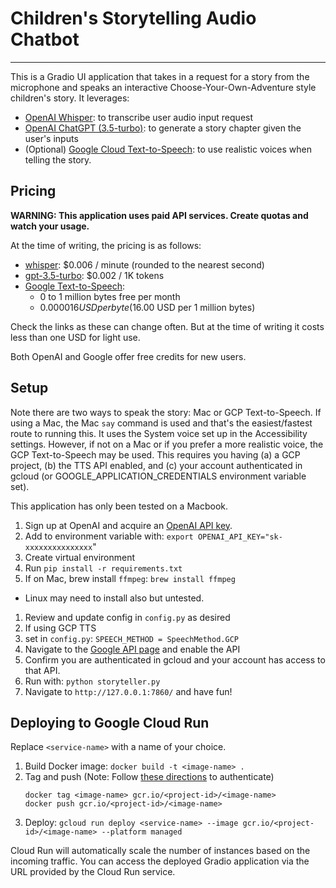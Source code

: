 # Children's Storytelling Audio Chatbot

---

This is a Gradio UI application that takes in a request for a story from the microphone
and speaks an interactive Choose-Your-Own-Adventure style children's story. It leverages:

- [OpenAI Whisper](https://openai.com/research/whisper): to transcribe user audio input request
- [OpenAI ChatGPT (3.5-turbo)](https://platform.openai.com/docs/models/gpt-3-5):
  to generate a story chapter given the user's inputs
- (Optional) [Google Cloud Text-to-Speech](https://cloud.google.com/text-to-speech/):
  to use realistic voices when telling the story.

## Pricing

**WARNING: This application uses paid API services. Create quotas and watch your usage.**

At the time of writing, the pricing is as follows:

- [whisper](https://openai.com/pricing): $0.006 / minute (rounded to the nearest second)
- [gpt-3.5-turbo](https://openai.com/pricing): $0.002 / 1K tokens
- [Google Text-to-Speech](https://cloud.google.com/text-to-speech/pricing):
  - 0 to 1 million bytes free per month
  - $0.000016 USD per byte ($16.00 USD per 1 million bytes)

Check the links as these can change often. But at the time of writing it costs less
than one USD for light use.

Both OpenAI and Google offer free credits for new users.

## Setup

Note there are two ways to speak the story: Mac or GCP Text-to-Speech. If using a Mac,
the Mac `say` command is used and that's the easiest/fastest route to running this.
It uses the System voice set up in the Accessibility settings.
However, if not on a Mac or if you prefer a more realistic voice, the GCP Text-to-Speech may be used.
This requires you having (a) a GCP project, (b) the TTS API enabled, and (c) your account authenticated
in gcloud (or GOOGLE_APPLICATION_CREDENTIALS environment variable set).

This application has only been tested on a Macbook.

1. Sign up at OpenAI and acquire an [OpenAI API key](https://platform.openai.com/account/api-keys).
1. Add to environment variable with: `export OPENAI_API_KEY="sk-xxxxxxxxxxxxxxx`"
1. Create virtual environment
1. Run `pip install -r requirements.txt`
1. If on Mac, brew install `ffmpeg`: `brew install ffmpeg`
  * Linux may need to install also but untested.
1. Review and update config in `config.py` as desired
1. If using GCP TTS
  1. set in `config.py`: `SPEECH_METHOD = SpeechMethod.GCP`
  1. Navigate to the [Google API page](https://console.cloud.google.com/apis/api/texttospeech.googleapis.com/) and enable the API
  1. Confirm you are authenticated in gcloud and your account has access to that API.
1. Run with: `python storyteller.py`
1. Navigate to `http://127.0.0.1:7860/` and have fun!


## Deploying to Google Cloud Run

Replace `<service-name>` with a name of your choice.

1. Build Docker image: `docker build -t <image-name> .`
1. Tag and push (Note: Follow [these directions](https://cloud.google.com/container-registry/docs/advanced-authentication) to authenticate)
    ```
    docker tag <image-name> gcr.io/<project-id>/<image-name>
    docker push gcr.io/<project-id>/<image-name>
    ```
1. Deploy: `gcloud run deploy <service-name> --image gcr.io/<project-id>/<image-name> --platform managed`

Cloud Run will automatically scale the number of instances based on the incoming traffic. You can access the deployed Gradio application via the URL provided by the Cloud Run service.